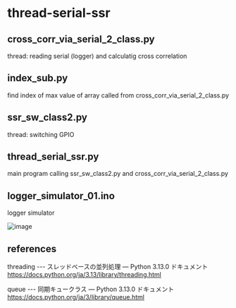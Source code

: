 # thread-serial-ssr

## cross_corr_via_serial_2_class.py
thread: reading serial (logger) and calculatig cross correlation

## index_sub.py
find index of max value of array called from cross_corr_via_serial_2_class.py

## ssr_sw_class2.py
thread: switching GPIO

## thread_serial_ssr.py
main program calling ssr_sw_class2.py and cross_corr_via_serial_2_class.py

## logger_simulator_01.ino
logger simulator

![image](https://github.com/user-attachments/assets/02bf1b21-be41-47a1-9942-726dceb690a4)

## references
threading --- スレッドベースの並列処理 — Python 3.13.0 ドキュメント
https://docs.python.org/ja/3.13/library/threading.html

queue --- 同期キュークラス — Python 3.13.0 ドキュメント
https://docs.python.org/ja/3/library/queue.html
